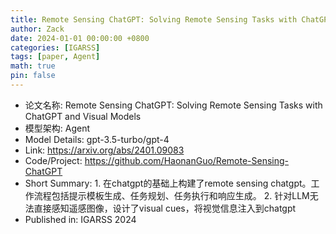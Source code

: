 ```yaml
---
title: Remote Sensing ChatGPT: Solving Remote Sensing Tasks with ChatGPT and Visual Models
author: Zack
date: 2024-01-01 00:00:00 +0800
categories: [IGARSS]
tags: [paper, Agent]
math: true
pin: false
---
```

- 论文名称: Remote Sensing ChatGPT: Solving Remote Sensing Tasks with ChatGPT and Visual Models
- 模型架构: Agent
- Model Details: gpt-3.5-turbo/gpt-4
- Link: https://arxiv.org/abs/2401.09083
- Code/Project: https://github.com/HaonanGuo/Remote-Sensing-ChatGPT
- Short Summary: 1. 在chatgpt的基础上构建了remote sensing chatgpt。工作流程包括提示模板生成、任务规划、任务执行和响应生成。    2. 针对LLM无法直接感知遥感图像，设计了visual cues，将视觉信息注入到chatgpt
- Published in: IGARSS 2024
